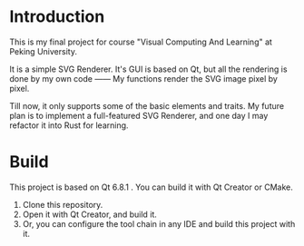 # Introduction

This is my final project for course "Visual Computing And Learning" at Peking University.

It is a simple SVG Renderer. It's GUI is based on Qt, but all the rendering is done by my own code —— My functions render the SVG image pixel by pixel.

Till now, it only supports some of the basic elements and traits. My future plan is to implement a full-featured SVG Renderer, and one day I may refactor it into Rust for learning.

# Build

This project is based on Qt 6.8.1 . You can build it with Qt Creator or CMake.

1. Clone this repository.
2. Open it with Qt Creator, and build it.
3. Or, you can configure the tool chain in any IDE and build this project with it.